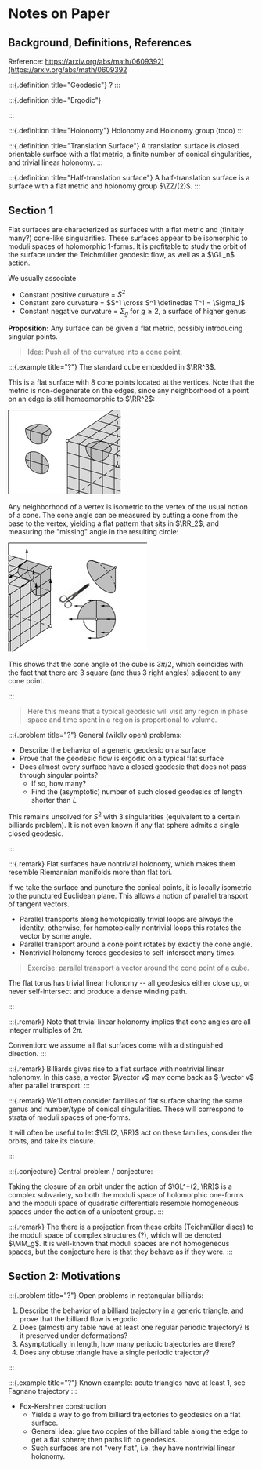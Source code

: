 # Notes on Paper

## Background, Definitions, References

Reference: <https://arxiv.org/abs/math/0609392](https://arxiv.org/abs/math/0609392>

:::{.definition title="Geodesic"}
?
:::

:::{.definition title="Ergodic"}

:::

:::{.definition title="Holonomy"}
Holonomy and Holonomy group (todo)
:::

:::{.definition title="Translation Surface"}
A translation surface is closed orientable surface with a flat metric, a finite number of conical singularities, and trivial linear holonomy.
:::

:::{.definition title="Half-translation surface"}
A half-translation surface is a surface with a flat metric and holonomy group $\ZZ/(2)$.
:::

## Section  1

Flat surfaces are characterized as surfaces with a flat metric and (finitely many?) cone-like singularities.
These surfaces appear to be isomorphic to moduli spaces of holomorphic 1-forms.
It is profitable to study the orbit of the surface under the Teichmüller geodesic flow, as well as a $\GL_n$ action.


We usually associate

- Constant positive curvature = $S^2$
- Constant zero curvature = $S^1 \cross S^1 \definedas T^1 = \Sigma_1$
- Constant negative curvature = $\Sigma_g$ for $g\geq 2$, a surface of higher genus

**Proposition:**
Any surface can be given a flat metric, possibly introducing singular points.

> Idea: Push all of the curvature into a cone point.


:::{.example title="?"}
The standard cube embedded in $\RR^3$.

This is a flat surface with 8 cone points located at the vertices.
Note that the metric is non-degenerate on the edges, since any neighborhood of a point on an edge is still homeomorphic to $\RR^2$:

![Image](figures/2020-01-11-23:54.png)

Any neighborhood of a vertex is isometric to the vertex of the usual notion of a cone.
The cone angle can be measured by cutting a cone from the base to the vertex, yielding a flat pattern that sits in $\RR_2$, and measuring the "missing" angle in the resulting circle:

![Image](figures/2020-01-12-00:00.png)

This shows that the cone angle of the cube is $3\pi/2$, which coincides with the fact that there are 3 square (and thus 3 right angles) adjacent to any cone point.

:::

> Here this means that a typical geodesic will visit any region in phase space and time spent in a region is proportional to volume.

:::{.problem title="?"}
General (wildly open) problems:

- Describe the behavior of a generic geodesic on a surface
- Prove that the geodesic flow is ergodic on a typical flat surface
- Does almost every surface have a closed geodesic that does not pass through singular points?
  - If so, how many?
  - Find the (asymptotic) number of such closed geodesics of length shorter than $L$

This remains unsolved for $S^2$ with 3 singularities (equivalent to a certain billiards problem). 
It is not even known if any flat sphere admits a single closed geodesic.

:::

:::{.remark}
Flat surfaces have nontrivial holonomy, which makes them resemble Riemannian manifolds more than flat tori.

If we take the surface and puncture the conical points, it is locally isometric to the punctured Euclidean plane.
This allows a notion of parallel transport of tangent vectors.

- Parallel transports along homotopically trivial loops are always the identity; otherwise, for homotopically nontrivial loops this rotates the vector by some angle.
- Parallel transport around a cone point rotates by exactly the cone angle.
- Nontrivial holonomy forces geodesics to self-intersect many times.

> Exercise: parallel transport a vector around the cone point of a cube.

The flat torus has trivial linear holonomy -- all geodesics either close up, or never self-intersect and produce a dense winding path.

:::

:::{.remark}
Note that trivial linear holonomy implies that cone angles are all integer multiples of $2\pi$.

Convention: we assume all flat surfaces come with a distinguished direction.
:::

:::{.remark}
Billiards gives rise to a flat surface with nontrivial linear holonomy. 
In this case, a vector $\vector v$ may come back as $-\vector v$ after parallel transport.
:::

:::{.remark}
We'll often consider families of flat surface sharing the same genus and number/type of conical singularities.
These will correspond to strata of moduli spaces of one-forms.

It will often be useful to let $\SL(2, \RR)$ act on these families, consider the orbits, and take its closure.

:::

:::{.conjecture}
Central problem / conjecture:

Taking the closure of an orbit under the action of $\GL^+(2, \RR)$ is a complex subvariety, so both the moduli space of holomorphic one-forms and the moduli space of quadratic differentials resemble homogeneous spaces under the action of a unipotent group.
:::

:::{.remark}
The there is a projection from these orbits (Teichmüller discs)  to the moduli space of complex structures (?), which will be denoted $\MM_g$.
It is well-known that moduli spaces are not homogeneous spaces, but the conjecture here is that they behave as if they were.
:::

## Section 2: Motivations

:::{.problem title="?"}
Open problems in rectangular billiards:

1. Describe the behavior of a billiard trajectory in a generic triangle, and prove that the billiard flow is ergodic.
2. Does (almost) any table have at least one regular periodic trajectory? Is it preserved under deformations?
3. Asymptotically in length, how many periodic trajectories are there? 
4. Does any obtuse triangle have a single periodic trajectory?

:::


:::{.example title="?"}
Known example:
acute triangles have at least 1, see Fagnano trajectory 
:::



- Fox-Kershner construction
  - Yields a way to go from billiard trajectories to geodesics on a flat surface.
  - General idea: glue two copies of the billiard table along the edge to get a flat sphere; then paths lift to geodesics.
  - Such surfaces are not "very flat", i.e. they have nontrivial linear holonomy.
